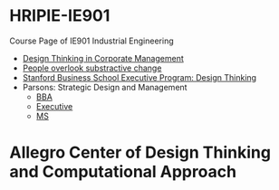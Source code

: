 # HRIPIE-IE901
Course Page of IE901 Industrial Engineering

- [Design Thinking in Corporate Management](https://github.com/NanFangHong/HRIPIE-IE901/blob/main/file/The%20Value%20of%20Design%20Leadership_McKinsey.pdf)
- [People overlook substractive change](file/Adams2021.pdf)
- [Stanford Business School Executive Program: Design Thinking](https://www.gsb.stanford.edu/exec-ed/programs/stanford-lead/curriculum/courses/innovation-process)
- Parsons: Strategic Design and Management
  - [BBA](https://www.newschool.edu/parsons/bba-design-management/)
  - [Executive](https://www.newschool.edu/parsons/ms-design-management-global-executive/)
  - [MS](https://www.newschool.edu/parsons/ms-design-management/)

# Allegro Center of Design Thinking and Computational Approach
